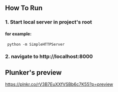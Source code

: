 ## How To Run

### 1. Start local server in project's root
 
#### for example:

```  python -m SimpleHTTPServer ```

### 2. navigate to http://localhost:8000

## Plunker's preview

https://plnkr.co/rV3B7EuXXfVSBb6c7K55?p=preview